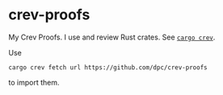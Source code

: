 # crev-proofs

My Crev Proofs. I use and review Rust crates. 
See [`cargo crev`](https://github.com/dpc/crev/tree/master/cargo-crev).

Use

```
cargo crev fetch url https://github.com/dpc/crev-proofs
```

to import them.
